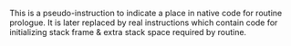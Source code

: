 This is a pseudo-instruction to indicate a place in native code for routine prologue.It is later replaced by real instructions which contain code for initializing stack frame & extra stack space required by routine.